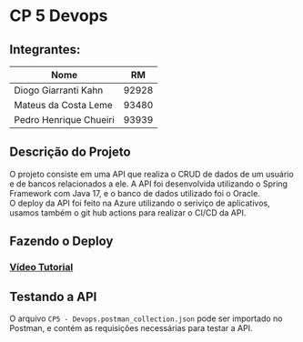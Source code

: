 # CP 5 Devops

## Integrantes:
| Nome                        | RM      |
|-----------------------------|---------|
| Diogo Giarranti Kahn        | 92928 |
| Mateus da Costa Leme        | 93480   |
| Pedro Henrique Chueiri      | 93939   |

## Descrição do Projeto
O projeto consiste em uma API que realiza o CRUD de dados de um usuário e de bancos relacionados a ele. A API foi desenvolvida utilizando o Spring Framework com Java 17, e o banco de dados utilizado foi o Oracle.<br>
O deploy da API foi feito na Azure utilizando o seriviço de aplicativos, usamos também o git hub actions para realizar o CI/CD da API.

## Fazendo o Deploy

<a href="https://www.youtube.com/watch?v=oWF60k6VJtA">
<h3>Vídeo Tutorial</h3>
</a>

## Testando a API
O arquivo `CP5 - Devops.postman_collection.json` pode ser importado no Postman, e contém as requisições necessárias para testar a API.